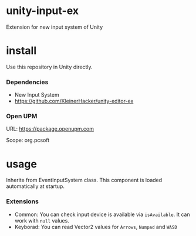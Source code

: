 # unity-input-ex
Extension for new input system of Unity

# install
Use this repository in Unity directly.

### Dependencies
* New Input System
* https://github.com/KleinerHacker/unity-editor-ex

### Open UPM
URL: https://package.openupm.com

Scope: org.pcsoft

# usage
Inherite from EventInputSystem class. This component is loaded automatically at startup.

### Extensions
* Common: You can check input device is available via `isAvailable`. It can work with `null` values.
* Keyborad: You can read Vector2 values for `Arrows`, `Numpad` and `WASD`

